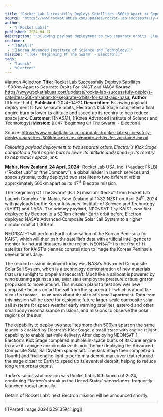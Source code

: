 ```yaml
---

title: "Rocket Lab Successfully Deploys Satellites ~500km Apart to Separate Orbits  For KAIST and NASA "
source: "https://www.rocketlabusa.com/updates/rocket-lab-successfully-deploys-satellites-500km-apart-to-separate-orbits-for-kaist-and-nasa/"
author:
  - "[[Rocket Lab]]"
published: 2024-04-24
description: "Following payload deployment to two separate orbits, Electron’s Kick Stage completed a final engine burn to lower its altitude and speed up its reentry to help reduce space junk."
customer:
 - "[[NASA]]"
 - "[[Korea Advanced Institute of Science and Technology]]"
mission: "[[047 'Beginning Of The Swarm' - Electron]]"
tags:
  - "launch"
  - "electron"
---
```


#launch #electron
**Title:** Rocket Lab Successfully Deploys Satellites ~500km Apart to Separate Orbits  For KAIST and NASA 
**Source:** https://www.rocketlabusa.com/updates/rocket-lab-successfully-deploys-satellites-500km-apart-to-separate-orbits-for-kaist-and-nasa/
**Author:** [[Rocket Lab]]
**Published:** 2024-04-24
**Description:** Following payload deployment to two separate orbits, Electron’s Kick Stage completed a final engine burn to lower its altitude and speed up its reentry to help reduce space junk.
**Customer:** [[NASA]], [[Korea Advanced Institute of Science and Technology]]
**Mission:** [[047 'Beginning Of The Swarm' - Electron]]

Source: https://www.rocketlabusa.com/updates/rocket-lab-successfully-deploys-satellites-500km-apart-to-separate-orbits-for-kaist-and-nasa/

*Following payload deployment to two separate orbits, Electron’s Kick Stage completed a final engine burn to lower its altitude and speed up its reentry to help reduce space junk.*

**Mahia, New Zealand. 24 April, 2024–** Rocket Lab USA, Inc. (Nasdaq: RKLB) (“Rocket Lab” or “the Company”), a global leader in launch services and space systems, today deployed two satellites to two different orbits approximately 500km apart on its 47<sup>th</sup> Electron mission.

The ‘Beginning Of The Swarm’ (B.T.S) mission lifted-off from Rocket Lab Launch Complex 1 in Mahia, New Zealand at 10:32 NZST on April 24<sup>th</sup>, 2024 with payloads for the Korea Advanced Institute of Science and Technology (KAIST) and NASA. The primary payload, NEONSAT-1 by KAIST, was first deployed by Electron to a 520km circular Earth orbit before Electron deployed NASA’s Advanced Composite Solar Sail System to a higher circular orbit at 1,000km.

NEONSAT-1 will perform Earth-observation of the Korean Peninsula for KAIST, which will then pair the satellite’s data with artificial intelligence to monitor for natural disasters in the region. NEONSAT-1 is the first of 11 satellites for KAIST’s planned constellation to image the Korean Peninsula several times daily.

The second mission deployed today was NASA’s Advanced Composite Solar Sail System, which is a technology demonstration of new materials that use sunlight to propel a spacecraft. Much like a sailboat is powered by wind pushing against a sail, solar sails employ the pressure of sunlight for propulsion to move around. This mission plans to test how well new composite booms unfurl the sail from the spacecraft – which is about the size of a toaster – to an area about the size of a small apartment. Data from this mission will be used for designing future larger-scale composite solar sail systems for space weather early warning satellites, asteroid and other small body reconnaissance missions, and missions to observe the polar regions of the sun.

The capability to deploy two satellites more than 500km apart on the same launch is enabled by Electron’s Kick Stage, a small stage with engine relight capability to enable last-mile delivery. After deploying NEONSAT-1, Electron’s Kick Stage completed multiple in-space burns of its Curie engine to raise its apogee and circularize its orbit before deploying the Advanced Composite Solar Sail System spacecraft. The Kick Stage then completed a \[fourth\] and final engine light to perform a deorbit maneuver that returned the stage closer to Earth to speed up its eventual deorbit, helping to reduce long term orbital debris.

Today’s successful mission was Rocket Lab’s fifth launch of 2024, continuing Electron’s streak as the United States’ second-most frequently launched rocket annually.

Details of Rocket Lab’s next Electron mission will be announced shortly.

---

![[Pasted image 20241229135941.jpg]]